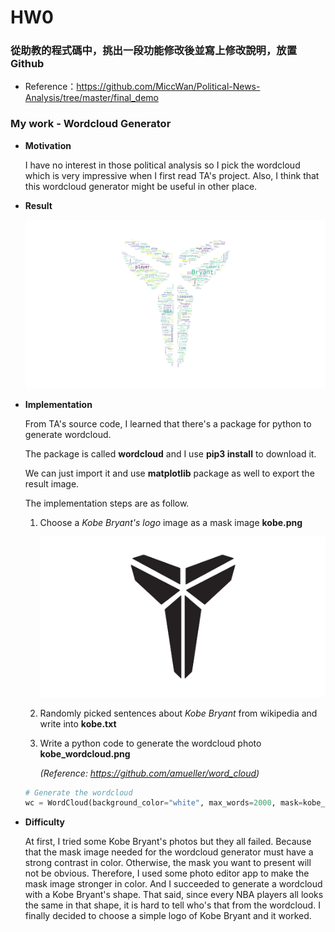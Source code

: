 # HW0

### 從助教的程式碼中，挑出一段功能修改後並寫上修改說明，放置Github

- Reference：https://github.com/MiccWan/Political-News-Analysis/tree/master/final_demo



### My work - Wordcloud Generator

- **Motivation**

  I have no interest in those political analysis so I pick the wordcloud which is very impressive when I first read TA's project. Also, I think that this wordcloud generator might be useful in other place.

- **Result**

  ![kobe_wordcloud](https://github.com/b05902115/Fintech_Spring_2019/blob/master/hw0/kobe_wordcloud.png)

- **Implementation**

  From TA's source code, I learned that there's a package for python to generate wordcloud.

  The package is called **wordcloud** and I use **pip3 install** to download it.

  We can just import it and use **matplotlib** package as well to export the result image.

  The implementation steps are as follow.

  1. Choose a *Kobe Bryant's logo* image as a mask image **kobe.png**

     ![kobe](https://github.com/b05902115/Fintech_Spring_2019/blob/master/hw0/kobe.png)

  2. Randomly picked sentences about *Kobe Bryant* from wikipedia and write into **kobe.txt**

  3. Write a python code to generate the wordcloud photo **kobe_wordcloud.png**

     *(Reference: https://github.com/amueller/word_cloud)*

  ```python
  # Generate the wordcloud
  wc = WordCloud(background_color="white", max_words=2000, mask=kobe_mask, stopwords=stopwords)
  ```

- **Difficulty**

  At first, I tried some Kobe Bryant's photos but they all failed. Because that the mask image needed for the wordcloud generator must have a strong contrast in color. Otherwise, the mask you want to present will not be obvious. Therefore, I used some photo editor app to make the mask image stronger in color. And I succeeded to generate a wordcloud with a Kobe Bryant's shape. That said, since every NBA players all looks the same in that shape, it is hard to tell who's that from the wordcloud. I finally decided to choose a simple logo of Kobe Bryant and it worked.

